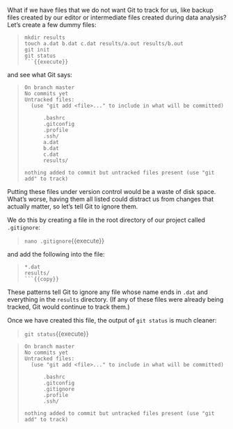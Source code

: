 What if we have files that we do not want Git to track for us, like backup files created by our editor or intermediate files created during data analysis? Let’s create a few dummy files:
> ```
> mkdir results
> touch a.dat b.dat c.dat results/a.out results/b.out
> git init
> git status
> ```{{execute}}

and see what Git says:

> ```
> On branch master
> No commits yet
> Untracked files:
>   (use "git add <file>..." to include in what will be committed)
> 
>       .bashrc
>       .gitconfig
>       .profile
>       .ssh/
>       a.dat
>       b.dat
>       c.dat
>       results/
> 
> nothing added to commit but untracked files present (use "git add" to track)
> ```
  

Putting these files under version control would be a waste of disk space. What’s worse, having them all listed could distract us from changes that actually matter, so let’s tell Git to ignore them.

We do this by creating a file in the root directory of our project called `.gitignore`:
> `nano .gitignore`{{execute}}
  
and add the following into the file:
> ```
> *.dat
> results/
> ```{{copy}}
  
These patterns tell Git to ignore any file whose name ends in `.dat` and everything in the `results` directory. (If any of these files were already being tracked, Git would continue to track them.)

Once we have created this file, the output of `git status` is much cleaner:
> `git status`{{execute}}
  
> ```
> On branch master
> No commits yet
> Untracked files:
>   (use "git add <file>..." to include in what will be committed)
> 
>       .bashrc
>       .gitconfig
>       .gitignore
>       .profile
>       .ssh/
> 
> nothing added to commit but untracked files present (use "git add" to track)
> ```
  
<br/>
 
  


  
  
  
  
  
  
  
  
  
  
  
  
  
  
